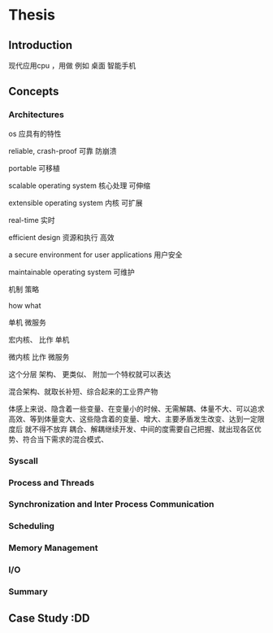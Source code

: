 # Thesis

## Introduction

现代应用cpu ，用做 例如 桌面 智能手机 

## Concepts

### Architectures

os 应具有的特性

reliable, crash-proof 可靠 防崩溃

portable 可移植

scalable operating system 核心处理 可伸缩

extensible operating system  内核 可扩展

real-time 实时

efficient design  资源和执行 高效 

a secure environment for user applications 用户安全
 
maintainable operating system 可维护

机制 策略

how what


单机
微服务

宏内核、 比作 单机

微内核   比作 微服务

这个分层 架构、 更类似、 附加一个特权就可以表达

混合架构、就取长补短、综合起来的工业界产物

体感上来说、隐含着一些变量、在变量小的时候、无需解耦、体量不大、可以追求高效、等到体量变大、这些隐含着的变量、增大、主要矛盾发生改变、达到一定限度后 就不得不放弃 耦合、解耦继续开发、中间的度需要自己把握、就出现各区优势、符合当下需求的混合模式、

### Syscall


### Process and Threads


### Synchronization and Inter Process Communication

### Scheduling 

### Memory Management


### I/O

### Summary

## Case Study :DD